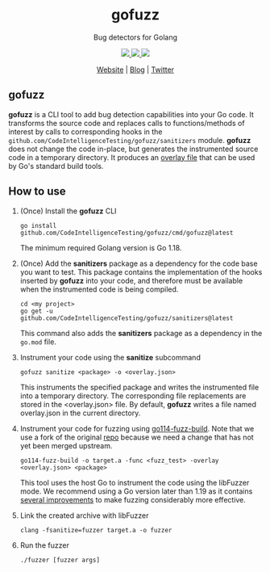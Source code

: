 <div align="center">
  <h1>gofuzz</h1>
  <p>Bug detectors for Golang</p>
  <a href="https://github.com/CodeIntelligenceTesting/gofuzz/actions/workflows/run-all-tests.yml">
    <img src="https://img.shields.io/github/actions/workflow/status/CodeIntelligenceTesting/gofuzz/run-all-tests.yml?branch=main&logo=github" />
  </a>
  <a href="https://github.com/CodeIntelligenceTesting/gofuzz/blob/main/CONTRIBUTING.md">
    <img src="https://img.shields.io/badge/PRs-welcome-brightgreen.svg" />
  </a>
  <a href="https://github.com/CodeIntelligenceTesting/gofuzz/blob/main/LICENSE">
    <img src="https://img.shields.io/github/license/CodeIntelligenceTesting/gofuzz" />
  </a>
  <br />

<a href="https://www.code-intelligence.com/" target="_blank">Website</a>
|
<a href="https://www.code-intelligence.com/blog" target="_blank">Blog</a>
|
<a href="https://twitter.com/CI_Fuzz" target="_blank">Twitter</a>

</div>

## gofuzz

**gofuzz** is a CLI tool to add bug detection capabilities into your Go code.
It transforms the source code and replaces calls to functions/methods of interest by calls to corresponding hooks in the `github.com/CodeIntelligenceTesting/gofuzz/sanitizers` module.
**gofuzz** does not change the code in-place, but generates the instrumented source code in a temporary directory.
It produces an [overlay file](https://go.dev/doc/go1.16) that can be used by Go's standard build tools.

## How to use

1. (Once) Install the **gofuzz** CLI

   ```shell
   go install github.com/CodeIntelligenceTesting/gofuzz/cmd/gofuzz@latest
   ```

   The minimum required Golang version is Go 1.18.

2. (Once) Add the **sanitizers** package as a dependency for the code base you want to test.
   This package contains the implementation of the hooks inserted by **gofuzz** into your code,
   and therefore must be available when the instrumented code is being compiled.

   ```shell
   cd <my project>
   go get -u github.com/CodeIntelligenceTesting/gofuzz/sanitizers@latest
   ```

   This command also adds the **sanitizers** package as a dependency in the `go.mod` file.
3. Instrument your code using the **sanitize** subcommand

   ```shell
   gofuzz sanitize <package> -o <overlay.json>
   ```

   This instruments the specified package and writes the instrumented file into a temporary
   directory. The corresponding file replacements are stored in the <overlay.json> file.
   By default, **gofuzz** writes a file named overlay.json in the current directory.

4. Instrument your code for fuzzing using [go114-fuzz-build](https://github.com/kyakdan/go114-fuzz-build).
   Note that we use a fork of the original [repo](https://github.com/mdempsky/go114-fuzz-build)
   because we need a change that has not yet been merged upstream.

   ```shell
   go114-fuzz-build -o target.a -func <fuzz_test> -overlay <overlay.json> <package>
   ```

   This tool uses the host Go to instrument the code using the libFuzzer mode. We recommend using
   a Go version later than 1.19 as it contains [several improvements](https://www.code-intelligence.com/blog/golang-fuzzing-1.19) to make fuzzing considerably more effective.

5. Link the created archive with libFuzzer

   ```shell
   clang -fsanitize=fuzzer target.a -o fuzzer
   ```

6. Run the fuzzer

   ```shell
   ./fuzzer [fuzzer args]
   ```
